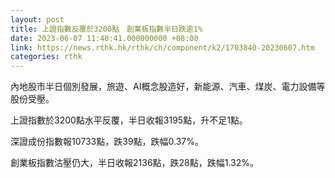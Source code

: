```yaml
---
layout: post
title: 上證指數反覆於3200點　創業板指數半日跌逾1%
date: 2023-06-07 11:40:41.000000000 +08:00
link: https://news.rthk.hk/rthk/ch/component/k2/1703840-20230607.htm
categories: rthk
---
```


內地股市半日個別發展，旅遊、AI概念股造好，新能源、汽車、煤炭、電力設備等股份受壓。

上證指數於3200點水平反覆，半日收報3195點，升不足1點。

深證成份指數報10733點，跌39點，跌幅0.37%。

創業板指數沽壓仍大，半日收報2136點，跌28點，跌幅1.32%。
